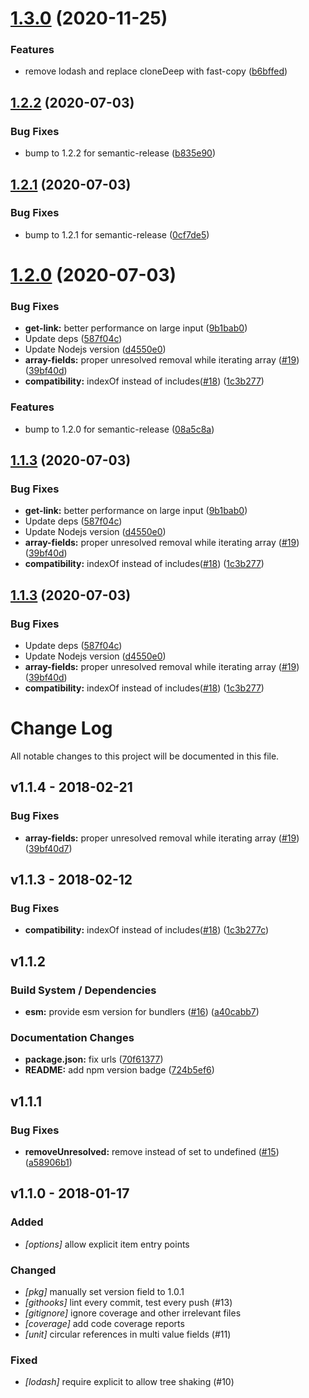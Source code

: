 # [1.3.0](https://github.com/contentful/contentful-resolve-response/compare/v1.2.2...v1.3.0) (2020-11-25)


### Features

* remove lodash and replace cloneDeep with fast-copy ([b6bffed](https://github.com/contentful/contentful-resolve-response/commit/b6bffed343eebf4913d397a4e157787028929692))

## [1.2.2](https://github.com/contentful/contentful-resolve-response/compare/v1.2.1...v1.2.2) (2020-07-03)


### Bug Fixes

* bump to 1.2.2 for semantic-release ([b835e90](https://github.com/contentful/contentful-resolve-response/commit/b835e90b9a800712f43576e141500508cefdfffd))

## [1.2.1](https://github.com/contentful/contentful-resolve-response/compare/v1.2.0...v1.2.1) (2020-07-03)


### Bug Fixes

* bump to 1.2.1 for semantic-release ([0cf7de5](https://github.com/contentful/contentful-resolve-response/commit/0cf7de51032933f734dd72011f5b518f5583b6da))

# [1.2.0](https://github.com/contentful/contentful-resolve-response/compare/v1.1.2...v1.2.0) (2020-07-03)


### Bug Fixes

* **get-link:** better performance on large input ([9b1bab0](https://github.com/contentful/contentful-resolve-response/commit/9b1bab06b2ff8d5037e66d7bdd131a51e4d82062))
* Update deps ([587f04c](https://github.com/contentful/contentful-resolve-response/commit/587f04ccd36d62d0241721ee7bbcd00c4f0cfcdc))
* Update Nodejs version ([d4550e0](https://github.com/contentful/contentful-resolve-response/commit/d4550e0b2941a3080b06954ac0d7eb9da4f8a6cd))
* **array-fields:** proper unresolved removal while iterating array ([#19](https://github.com/contentful/contentful-resolve-response/issues/19)) ([39bf40d](https://github.com/contentful/contentful-resolve-response/commit/39bf40d7e38f5e3a0bce96491448c333d128b850))
* **compatibility:** indexOf instead of includes([#18](https://github.com/contentful/contentful-resolve-response/issues/18)) ([1c3b277](https://github.com/contentful/contentful-resolve-response/commit/1c3b277c2189b966841a86da276de018618aa1ce))


### Features

* bump to 1.2.0 for semantic-release ([08a5c8a](https://github.com/contentful/contentful-resolve-response/commit/08a5c8aca742e545a65f27ca32b14d17b618a76b))

## [1.1.3](https://github.com/contentful/contentful-resolve-response/compare/v1.1.2...v1.1.3) (2020-07-03)


### Bug Fixes

* **get-link:** better performance on large input ([9b1bab0](https://github.com/contentful/contentful-resolve-response/commit/9b1bab06b2ff8d5037e66d7bdd131a51e4d82062))
* Update deps ([587f04c](https://github.com/contentful/contentful-resolve-response/commit/587f04ccd36d62d0241721ee7bbcd00c4f0cfcdc))
* Update Nodejs version ([d4550e0](https://github.com/contentful/contentful-resolve-response/commit/d4550e0b2941a3080b06954ac0d7eb9da4f8a6cd))
* **array-fields:** proper unresolved removal while iterating array ([#19](https://github.com/contentful/contentful-resolve-response/issues/19)) ([39bf40d](https://github.com/contentful/contentful-resolve-response/commit/39bf40d7e38f5e3a0bce96491448c333d128b850))
* **compatibility:** indexOf instead of includes([#18](https://github.com/contentful/contentful-resolve-response/issues/18)) ([1c3b277](https://github.com/contentful/contentful-resolve-response/commit/1c3b277c2189b966841a86da276de018618aa1ce))

## [1.1.3](https://github.com/contentful/contentful-resolve-response/compare/v1.1.2...v1.1.3) (2020-07-03)


### Bug Fixes

* Update deps ([587f04c](https://github.com/contentful/contentful-resolve-response/commit/587f04ccd36d62d0241721ee7bbcd00c4f0cfcdc))
* Update Nodejs version ([d4550e0](https://github.com/contentful/contentful-resolve-response/commit/d4550e0b2941a3080b06954ac0d7eb9da4f8a6cd))
* **array-fields:** proper unresolved removal while iterating array ([#19](https://github.com/contentful/contentful-resolve-response/issues/19)) ([39bf40d](https://github.com/contentful/contentful-resolve-response/commit/39bf40d7e38f5e3a0bce96491448c333d128b850))
* **compatibility:** indexOf instead of includes([#18](https://github.com/contentful/contentful-resolve-response/issues/18)) ([1c3b277](https://github.com/contentful/contentful-resolve-response/commit/1c3b277c2189b966841a86da276de018618aa1ce))

# Change Log
All notable changes to this project will be documented in this file.

## v1.1.4 - 2018-02-21

### Bug Fixes

* **array-fields:**  proper unresolved removal while iterating array ([#19](https://github.com/contentful/contentful-resolve-response/pull/19)) ([39bf40d7](https://github.com/contentful/contentful-resolve-response/commit/39bf40d7e38f5e3a0bce96491448c333d128b850))

## v1.1.3 - 2018-02-12

### Bug Fixes

* **compatibility:**  indexOf instead of includes([#18](https://github.com/contentful/contentful-resolve-response/pull/18)) ([1c3b277c](https://github.com/contentful/contentful-resolve-response/commit/1c3b277c2189b966841a86da276de018618aa1ce))

## v1.1.2

### Build System / Dependencies

* **esm:**  provide esm version for bundlers ([#16](https://github.com/contentful/contentful-resolve-response/pull/16)) ([a40cabb7](https://github.com/contentful/contentful-resolve-response/commit/a40cabb73e099347cd7a77679ba4060f20d07b65))

### Documentation Changes

* **package.json:**  fix urls ([70f61377](https://github.com/contentful/contentful-resolve-response/commit/70f6137787345cdb5913dd198b597e446ab16390))
* **README:**  add npm version badge ([724b5ef6](https://github.com/contentful/contentful-resolve-response/commit/724b5ef684fa12d3a539e23ad089da3b3a047199))

## v1.1.1

### Bug Fixes

* **removeUnresolved:**  remove instead of set to undefined ([#15](https://github.com/contentful/contentful-resolve-response/pull/15)) ([a58906b1](https://github.com/contentful/contentful-resolve-response/commit/a58906b1df9218cfebf9974e6969d07d87a9dc05))

## v1.1.0 - 2018-01-17
### Added
- _[options]_ allow explicit item entry points

### Changed
- _[pkg]_ manually set version field to 1.0.1
- _[githooks]_ lint every commit, test every push (#13)
- _[gitignore]_ ignore coverage and other irrelevant files
- _[coverage]_ add code coverage reports
- _[unit]_ circular references in multi value fields (#11)

### Fixed
- _[lodash]_ require explicit to allow tree shaking (#10)
